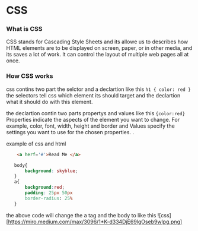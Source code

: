#    CSS

### What is CSS

CSS stands for Cascading Style Sheets and its allowe us to describes how HTML elements are to be displayed on screen, paper, or in other media, and its saves a lot of work. It can control the layout of multiple web pages all at once.

### How CSS works

css contins two part the selctor and a declartion like this ``` h1 { color: red }  ``` the selectors tell css which element its should target and the declartion what it should do with this element.

the declartion contin two parts propertys and values like this ```{color:red}``` Properties indicate the aspects of the element you want to change. For example, color, font, width, height and border and Values specify the settings you want to use for the chosen properties. .

example of css and html

```html
    <a herf='#'>Read Me </a>
 ```
 ```css
    body{
        background: skyblue;
    }
    a{
        background:red;
        padding: 25px 50px
        border-radius: 25%
    }
 ```

 the above code will change the a tag and the body to like this
 ![css][https://miro.medium.com/max/3096/1*K-d334DjE69lgOseb9wlpg.png]
